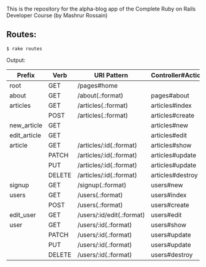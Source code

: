 This is the repository for the alpha-blog app of the Complete Ruby on Rails Developer Course (by Mashrur Rossain)

## Routes:
```console
$ rake routes
```
Output:

| Prefix       | Verb    | URI Pattern               | Controller#Action |
|--------------|---------|---------------------------|-------------------|
| root         | GET     | /pages#home               |                   |
| about        | GET     | /about(.:format)          | pages#about       |
| articles     | GET     | /articles(.:format)       | articles#index    |
|              | POST    | /articles(.:format)       | articles#create   |
| new_article  | GET     |                           | articles#new      |
| edit_article | GET     |                           | articles#edit     |
| article      | GET     | /articles/:id(.:format)   | articles#show     |
|              | PATCH   | /articles/:id(.:format)   | articles#update   |
|              | PUT     | /articles/:id(.:format)   | articles#update   |
|              | DELETE  | /articles/:id(.:format)   | articles#destroy  |
| signup       | GET     | /signup(.:format)         | users#new         |
| users        | GET     | /users(.:format)          | users#index       |
|              | POST    | /users(.:format)          | users#create      |
| edit_user    | GET     | /users/:id/edit(.:format) | users#edit        |
| user         | GET     | /users/:id(.:format)      | users#show        |
|              | PATCH   | /users/:id(.:format)      | users#update      |
|              | PUT     | /users/:id(.:format)      | users#update      |
|              | DELETE  | /users/:id(.:format)      | users#destroy     |          
